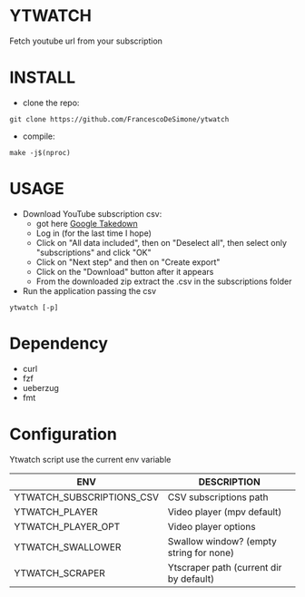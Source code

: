 # YTWATCH

Fetch youtube url from your subscription

# INSTALL

 - clone the repo:

  ```
  git clone https://github.com/FrancescoDeSimone/ytwatch
  ```

 - compile:

  ```
  make -j$(nproc)
  ```

# USAGE

 - Download YouTube subscription csv:
   - got here [Google Takedown](https://takeout.google.com/takeout/custom/youtube)
   - Log in (for the last time I hope)
   - Click on "All data included", then on "Deselect all", then select only "subscriptions" and click "OK"
   - Click on "Next step" and then on "Create export"
   - Click on the "Download" button after it appears
   - From the downloaded zip extract the .csv in the subscriptions folder
 - Run the application passing the csv

  ```ytwatch [-p]```

# Dependency

* curl
* fzf
* ueberzug
* fmt

# Configuration

Ytwatch script use the current env variable

|      ENV                |              DESCRIPTION              |
|-------------------------|---------------------------------------|
|YTWATCH_SUBSCRIPTIONS_CSV|CSV subscriptions path                 |
|YTWATCH_PLAYER           |Video player (mpv default)             |
|YTWATCH_PLAYER_OPT       |Video player options                   |
|YTWATCH_SWALLOWER        |Swallow window? (empty string for none)|
|YTWATCH_SCRAPER          |Ytscraper path (current dir by default)|

